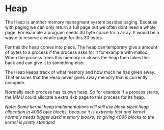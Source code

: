 # Heap
The Heap is another memory managment system besides paging. Because with paging we can only return a full page but we often dont need a whole page. For example a program needs 30 byte space for a array. It would be a waste to reserve a whole page for this 30 bytes.

For this the heap comes into place. The heap can temporary give a amount of bytes to a process if the process asks for it for example with malloc. When the process frees this memory or closes the heap then takes this back and can give it to something else.

The Heap keeps track of what memory and how much he has given away. That ensures that the Heap never gives away memory that is currently occupide.

Normally each process has its own heap. So for example if a process starts, the MMU could allocate a extra 4kb page to this process for its heap. 

*Note: Some kernel heap implementations will still use block sized heap allocation in 4096 byte blocks, because it is extremly fast and kernel normaly needs bigger sized memory blocks, so giving 4096 blocks to the kernel is pretty standard*
